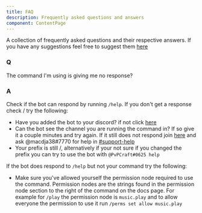 ```yaml
---
title: FAQ
description: Frequently asked questions and answers
component: ContentPage
---
```


A collection of frequently asked questions and their respective answers.
If you have any suggestions feel free to suggest them [here](https://discord.gg/p2beFQq)

### Q
The command I'm using is giving me no response?

### A
Check if the bot can respond by running `/help`. If you don't get a response check / try the following:
 - Have you added the bot to your discord? if not click [here](https://invite.pvpcraft.ca)
 - Can the bot see the channel you are running the command in? If so give it a couple minutes and try again.
 If it still does not respond join [here](https://join.pvpcraft.ca) and ask @macdja38#7770 for help in 
 [#support-help](https://discord.gg/wtZDuq4)
 - Your prefix is still /, alternatively if your not sure if you changed the prefix you can try to use the bot with `@PvPCraft#0625 help`
 
If the bot does respond to `/help` but not your command try the following:
 - Make sure you've allowed yourself the permission node required to use the command.
 Permission nodes are the strings found in the permission node section to the right of the command on the docs page.
 For example for `/play` the permission node is `music.play` and to allow everyone the permission 
 to use it run `/perms set allow music.play`
 

